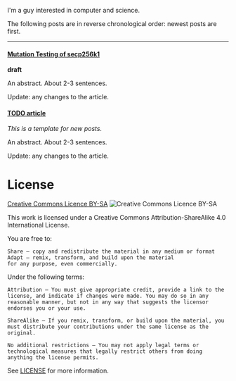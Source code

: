 I'm a guy interested in computer and science.

The following posts are in reverse chronological order: newest posts are first.

---


#### [Mutation Testing of secp256k1](https://github.com/joakim-brannstrom/blog/blob/master/posts/2021-05-23.md)

**draft**

An abstract. About 2-3 sentences.

Update: any changes to the article.

#### [TODO article](https://github.com/joakim-brannstrom/blog/blob/master/posts/2018-05-07.md)

*This is a template for new posts.*

An abstract. About 2-3 sentences.

Update: any changes to the article.

# License
[Creative Commons Licence BY-SA](http://creativecommons.org/licenses/by-sa/4.0/) ![Creative Commons Licence BY-SA](https://i.creativecommons.org/l/by-sa/4.0/88x31.png)

This work is licensed under a Creative Commons Attribution-ShareAlike 4.0 International License.

You are free to:

    Share — copy and redistribute the material in any medium or format
    Adapt — remix, transform, and build upon the material
    for any purpose, even commercially.

Under the following terms:

    Attribution — You must give appropriate credit, provide a link to the license, and indicate if changes were made. You may do so in any reasonable manner, but not in any way that suggests the licensor endorses you or your use.

    ShareAlike — If you remix, transform, or build upon the material, you must distribute your contributions under the same license as the original.

    No additional restrictions — You may not apply legal terms or technological measures that legally restrict others from doing anything the license permits.

See [LICENSE](LICENSE) for more information.
